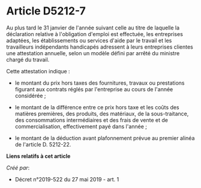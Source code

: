 # Article D5212-7

Au plus tard le 31 janvier de l'année suivant celle au titre de laquelle la déclaration relative à l'obligation d'emploi est
effectuée, les entreprises adaptées, les établissements ou services d'aide par le travail et les travailleurs indépendants
handicapés adressent à leurs entreprises clientes une attestation annuelle, selon un modèle défini par arrêté du ministre
chargé du travail.

Cette attestation indique :

- le montant du prix hors taxes des fournitures, travaux ou prestations figurant aux contrats réglés par l'entreprise au
cours de l'année considérée ;

- le montant de la différence entre ce prix hors taxe et les coûts des matières premières, des produits, des matériaux, de la
sous-traitance, des consommations intermédiaires et des frais de vente et de commercialisation, effectivement payé dans
l'année ;

- le montant de la déduction avant plafonnement prévue au premier alinéa de l'article D. 5212-22.

**Liens relatifs à cet article**

_Créé par_:

  - Décret n°2019-522 du 27 mai 2019 - art. 1
